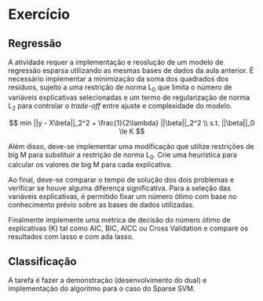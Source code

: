 # Exercício

## Regressão

A atividade requer a implementação e reoslução de um modelo de regressão esparsa utilizando as mesmas bases de dados da aula anterior. É necessário implementar a minimização da soma dos quadrados dos resíduos, sujeito a uma restrição de norma L$_0$ que limita o número de variáveis explicativas selecionadas e um termo de regularização de norma L$_2$ para controlar o *trade-off* entre ajuste e complexidade do modelo.

$$
min ||y - X\beta||_2^2 + \frac{1}{2\lambda} ||\beta||_2^2 \\
s.t. ||\beta||_0 \le K
$$

Além disso, deve-se implementar uma modificação que utilize restrições de big M para substituir a restrição de norma L$_0$. Crie uma heurística para calcular os valores de big M para cada explicativa.

Ao final, deve-se comparar o tempo de solução dos dois problemas e verificar se houve alguma diferença significativa. Para a seleção das variáveis explicativas, é permitido fixar um número ótimo com base no conhecimento prévio sobre as bases de dados utilizadas.

Finalmente implemente uma métrica de decisão do número ótimo de explicativas (K) tal como AIC, BIC, AICC ou Cross Validation e compare os resultados com lasso e com ada lasso.

## Classificação

A tarefa é fazer a demonstração (desenvolvimento do dual) e implementação do algoritmo para o caso do Sparse SVM.